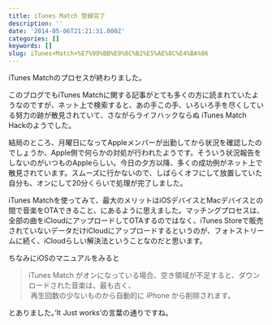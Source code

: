 ```yaml
---
title: iTunes Match 登録完了
description: ''
date: '2014-05-06T21:21:31.000Z'
categories: []
keywords: []
slug: iTunes+Match+%E7%99%BB%E9%8C%B2%E5%AE%8C%E4%BA%86
---
```

iTunes Matchのプロセスが終わりました。

このブログでもiTunes Matchに関する記事がとても多くの方に読まれていたようなのですが、ネット上で検索すると、あの手この手、いろいろ手を尽くしている努力の跡が散見されていて、さながらライフハックならぬ iTunes Match Hackのようでした。

結局のところ、月曜日になってAppleメンバーが出勤してから状況を確認したのでしょうか、Apple側で何らかの対処が行われたようです。そういう状況報告をしないのがいつものAppleらしい。今日の夕方以降、多くの成功例がネット上で散見されています。スムーズに行かないので、しばらくオフにして放置していた自分も、オンにして20分くらいで処理が完了しました。

iTunes Matchを使ってみて、最大のメリットはiOSデバイスとMacデバイスとの間で音楽をOTAできること、にあるように思えました。マッチングプロセスは、全部の曲をiCloudにアップロードしてOTAするのではなく、iTunes Storeで販売されていないデータだけiCloudにアップロードするというのが、フォトストリームに続く、iCloudらしい解決法ということなのだと思います。

ちなみにiOSのマニュアルをみると

> iTunes Match がオンになっている場合、空き領域が不足すると、ダウンロードされた音楽は、最も古く、  
>  再生回数の少ないものから自動的に iPhone から削除されます。

とありました。’It Just works’の言葉の通りですね。